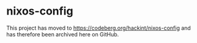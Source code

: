 # nixos-config

This project has moved to https://codeberg.org/hackint/nixos-config and has therefore been archived here on GitHub.
